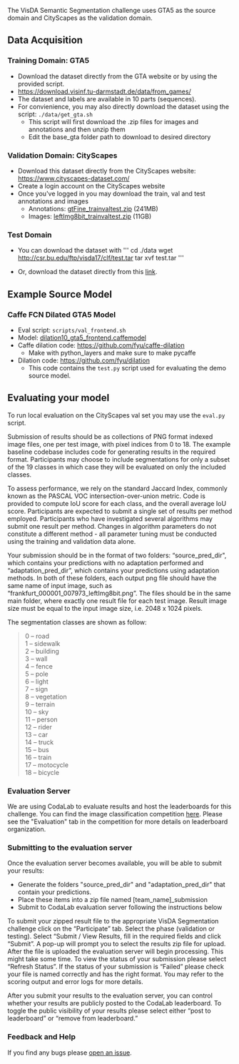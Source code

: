 The VisDA Semantic Segmentation challenge uses GTA5 as the source domain and CityScapes as the validation domain.


## Data Acquisition

### Training Domain: GTA5
- Download the dataset directly from the GTA website or by using the provided script.
- https://download.visinf.tu-darmstadt.de/data/from_games/
- The dataset and labels are available in 10 parts (sequences). 
- For convienience, you may also directly download the dataset using the script: ```./data/get_gta.sh```
    - This script will first download the .zip files for images and annotations and then unzip them
    - Edit the base_gta folder path to download to desired directory


### Validation Domain: CityScapes
- Download this dataset directly from the CityScapes website: https://www.cityscapes-dataset.com/
- Create a login account on the CityScapes website
- Once you've logged in you may download the train, val and test annotations and images
  - Annotations: [gtFine_trainvaltest.zip](https://www.cityscapes-dataset.com/file-handling/?packageID=1) (241MB) 
  - Images: [leftImg8bit_trainvaltest.zip](https://www.cityscapes-dataset.com/file-handling/?packageID=3) (11GB) 


### Test Domain
- You can download the dataset with 
'''
    cd ./data
    wget http://csr.bu.edu/ftp/visda17/clf/test.tar
    tar xvf test.tar
'''
    
- Or, download the dataset directly from this [link](http://csr.bu.edu/ftp/visda17/seg/test.zip).

## Example Source Model

### Caffe FCN Dilated GTA5 Model
- Eval script: ```scripts/val_frontend.sh```
- Model: [dilation10_gta5_frontend.caffemodel](https://drive.google.com/open?id=0Bzb5kJao1_gMYlB0VmFmTXQ3eTg)
- Caffe dilation code: https://github.com/fyu/caffe-dilation
    - Make with python_layers and make sure to make pycaffe
- Dilation code: https://github.com/fyu/dilation
    - This code contains the ```test.py``` script used for evaluating the demo source model.

## Evaluating your model

To run local evaluation on the CityScapes val set you may use the ```eval.py``` script. 

Submission of results should be as collections of PNG format indexed image files, one per test image, with pixel indices from 0 to 18. The example baseline codebase includes code for generating results in the required format. Participants may choose to include segmentations for only a subset of the 19 classes in which case they will be evaluated on only the included classes. 

To assess performance, we rely on the standard Jaccard Index, commonly known as the PASCAL VOC intersection-over-union metric. Code is provided to compute IoU score for each class, and the overall average IoU score. Participants are expected to submit a single set of results per method employed. Participants who have investigated several algorithms may submit one result per method. Changes in algorithm parameters do not constitute a different method - all parameter tuning must be conducted using the training and validation data alone.

Your submission should be in the format of two folders: “source_pred_dir", which contains your predictions with no adaptation performed and “adaptation_pred_dir”, which contains your predictions using adaptation methods. In both of these folders, each output png file should have the same name of input image, such as “frankfurt_000001_007973_leftImg8bit.png”. The files should be in the same main folder, where exactly one result file for each test image. Result image size must be equal to the input image size, i.e. 2048 x 1024 pixels.

The segmentation classes are shown as follow:
> 0 – road  
> 1 – sidewalk  
> 2 – building  
> 3 – wall  
> 4 – fence  
> 5 – pole  
> 6 – light  
> 7 – sign  
> 8 – vegetation  
> 9 – terrain  
> 10 – sky  
> 11 – person  
> 12 – rider  
> 13 – car  
> 14 – truck  
> 15 – bus  
> 16 – train  
> 17 – motocycle  
> 18 – bicycle  


### Evaluation Server
We are using CodaLab to evaluate results and host the leaderboards for this challenge. You can find the image classification competition [here](https://competitions.codalab.org/competitions/17054). Please see the "Evaluation" tab in the competition for more details on leaderboard organization.  
 
### Submitting to the evaluation server
Once the evaluation server becomes available, you will be able to submit your results:
- Generate the folders "source_pred_dir" and "adaptation_pred_dir" that contain your predictions.
- Place these items into a zip file named [team_name]_submission
- Submit to CodaLab evaluation server following the instructions below
 
To submit your zipped result file to the appropriate VisDA Segmentation challenge click on the “Participate” tab. Select the phase (validation or testing). Select “Submit / View Results, fill in the required fields and click “Submit”. A pop-up will prompt you to select the results zip file for upload. After the file is uploaded the evaluation server will begin processing. This might take some time. To view the status of your submission please select “Refresh Status”. If the status of your submission is “Failed” please check your file is named correctly and has the right format. You may refer to the scoring output and error logs for more details.

After you submit your results to the evaluation server, you can control whether your results are publicly posted to the CodaLab leaderboard. To toggle the public visibility of your results please select either “post to leaderboard” or “remove from leaderboard.” 

### Feedback and Help
If you find any bugs please [open an issue](https://github.com/VisionLearningGroup/taskcv-2017-public/issues).

